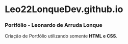 # Leo22LonqueDev.github.io

<h3>Portfólio - Leonardo de Arruda Lonque</h3>

Criação de Portfólio utilizando somente **HTML e CSS**.

